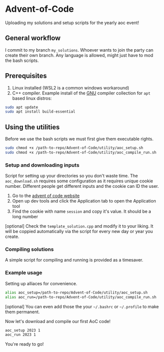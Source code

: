 # Advent-of-Code

Uploading my solutions and setup scripts for the yearly aoc event!

## General workflow

I commit to my branch `my_solutions`. Whoever wants to join the party can create their own branch. Any language is allowed, might just have to mod the bash scripts.

## Prerequisites
1. Linux installed (WSL2 is a common windows workaround)
2. C++ compiler. Example install of the [GNU](https://gcc.gnu.org/) compiler collection for `apt` based linux distros:
```bash
sudo apt update
sudo apt install build-essential
```
## Using the utilities

Before we use the bash scripts we must first give them executable rights.

```bash
sudo chmod +x /path-to-repo/Advent-of-Code/utility/aoc_setup.sh
sudo chmod +x /path-to-repo/Advent-of-Code/utility/aoc_compile_run.sh
```

### Setup and downloading inputs

Script for setting up your directories so you don't waste time.
The `aoc_download.sh` requires some configuration as it requires unique cookie number. Different people get different inputs and the cookie can ID the user.

1. Go to the [advent of code website](https://adventofcode.com/)
2. Open up dev tools and click the Application tab to open the Application tool
3. Find the cookie with name `session` and copy it's value. It should be a long number

[optional] Check the `template_solution.cpp` and modify it to your liking. It will be coppied automatically via the script for every new day or year you create.

### Compiling solutions

A simple script for compiling and running is provided as a timesaver.

### Example usage

Setting up alliaces for convenience.
```bash
alias aoc_setup=/path-to-repo/Advent-of-Code/utility/aoc_setup.sh
alias aoc_run=/path-to-repo/Advent-of-Code/utility/aoc_compile_run.sh
```
[optional] You can even add those the your `~/.bashrc` or `~/.profile` to make them permanent.

Now let's download and compile our first AoC code!

```bash
aoc_setup 2023 1
aoc_run 2023 1
```

You're ready to go!

